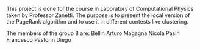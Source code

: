 This project is done for the course in Laboratory of Computational Physics taken by Professor Zanetti.
The purpose is to present the local version of the PageRank algorithm and to use it in different contests like clustering.

The members of the group 8 are:
Bellin Arturo
Magagna Nicola
Pasin Francesco
Pastorin Diego
